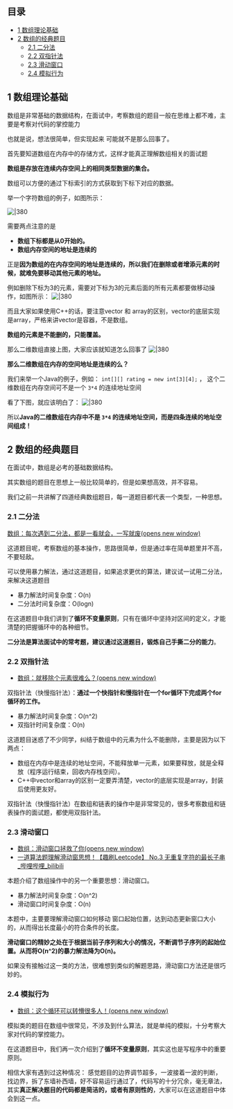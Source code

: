 ## 目录

- [1 数组理论基础](#1%20%E6%95%B0%E7%BB%84%E7%90%86%E8%AE%BA%E5%9F%BA%E7%A1%80)
- [2 数组的经典题目](#2%20%E6%95%B0%E7%BB%84%E7%9A%84%E7%BB%8F%E5%85%B8%E9%A2%98%E7%9B%AE)
	- [2.1 二分法](#2.1%20%E4%BA%8C%E5%88%86%E6%B3%95)
	- [2.2 双指针法](#2.2%20%E5%8F%8C%E6%8C%87%E9%92%88%E6%B3%95)
	- [2.3 滑动窗口](#2.3%20%E6%BB%91%E5%8A%A8%E7%AA%97%E5%8F%A3)
	- [2.4 模拟行为](#2.4%20%E6%A8%A1%E6%8B%9F%E8%A1%8C%E4%B8%BA)

## 1 数组理论基础

数组是非常基础的数据结构，在面试中，考察数组的题目一般在思维上都不难，主要是考察对代码的掌控能力

也就是说，想法很简单，但实现起来 可能就不是那么回事了。

首先要知道数组在内存中的存储方式，这样才能真正理解数组相关的面试题

**数组是存放在连续内存空间上的相同类型数据的集合。**

数组可以方便的通过下标索引的方式获取到下标下对应的数据。

举一个字符数组的例子，如图所示：

![|380](https://my-obsidian-image.oss-cn-guangzhou.aliyuncs.com/2024/04/10dac32070d8b59660123947a36c83ad.png)


需要两点注意的是

- **数组下标都是从0开始的。**
- **数组内存空间的地址是连续的**

正是**因为数组的在内存空间的地址是连续的，所以我们在删除或者增添元素的时候，就难免要移动其他元素的地址。**

例如删除下标为3的元素，需要对下标为3的元素后面的所有元素都要做移动操作，如图所示：
![|380](https://my-obsidian-image.oss-cn-guangzhou.aliyuncs.com/2024/04/014c918d99962ec101213f88c4cb3ac1.png)


而且大家如果使用C++的话，要注意vector 和 array的区别，vector的底层实现是array，严格来讲vector是容器，不是数组。

**数组的元素是不能删的，只能覆盖。**

那么二维数组直接上图，大家应该就知道怎么回事了
![|380](https://my-obsidian-image.oss-cn-guangzhou.aliyuncs.com/2024/04/7c9fcad9b6f3cb41974d12378b1254d0.png)


**那么二维数组在内存的空间地址是连续的么？**

我们来举一个Java的例子，例如： `int[][] rating = new int[3][4];` ， 这个二维数组在内存空间可不是一个 `3*4` 的连续地址空间

看了下图，就应该明白了：
![|380](https://my-obsidian-image.oss-cn-guangzhou.aliyuncs.com/2024/04/543d6d5961e24f2cf3f620b1e52bdc87.png)


所以**Java的二维数组在内存中不是 `3*4` 的连续地址空间，而是四条连续的地址空间组成！**

## 2 数组的经典题目

在面试中，数组是必考的基础数据结构。

其实数组的题目在思想上一般比较简单的，但是如果想高效，并不容易。

我们之前一共讲解了四道经典数组题目，每一道题目都代表一个类型，一种思想。

### 2.1 二分法

[数组：每次遇到二分法，都是一看就会，一写就废(opens new window)](https://programmercarl.com/0704.%E4%BA%8C%E5%88%86%E6%9F%A5%E6%89%BE.html)

这道题目呢，考察数组的基本操作，思路很简单，但是通过率在简单题里并不高，不要轻敌。

可以使用暴力解法，通过这道题目，如果追求更优的算法，建议试一试用二分法，来解决这道题目

- 暴力解法时间复杂度：O(n)
- 二分法时间复杂度：O(logn)

在这道题目中我们讲到了**循环不变量原则**，只有在循环中坚持对区间的定义，才能清楚的把握循环中的各种细节。

**二分法是算法面试中的常考题，建议通过这道题目，锻炼自己手撕二分的能力**。

### 2.2 双指针法

- [数组：就移除个元素很难么？(opens new window)](https://programmercarl.com/0027.%E7%A7%BB%E9%99%A4%E5%85%83%E7%B4%A0.html)

双指针法（快慢指针法）：**通过一个快指针和慢指针在一个for循环下完成两个for循环的工作。**

- 暴力解法时间复杂度：O(n^2)
- 双指针时间复杂度：O(n)

这道题目迷惑了不少同学，纠结于数组中的元素为什么不能删除，主要是因为以下两点：

- 数组在内存中是连续的地址空间，不能释放单一元素，如果要释放，就是全释放（程序运行结束，回收内存栈空间）。
- C++中vector和array的区别一定要弄清楚，vector的底层实现是array，封装后使用更友好。

双指针法（快慢指针法）在数组和链表的操作中是非常常见的，很多考察数组和链表操作的面试题，都使用双指针法。

### 2.3 滑动窗口

- [数组：滑动窗口拯救了你(opens new window)](https://programmercarl.com/0209.%E9%95%BF%E5%BA%A6%E6%9C%80%E5%B0%8F%E7%9A%84%E5%AD%90%E6%95%B0%E7%BB%84.html)
- [一道算法题理解滑动窗思想！【趣刷Leetcode】 No.3 无重复字符的最长子串_哔哩哔哩_bilibili](https://www.bilibili.com/video/BV113411v7Ak/?spm_id_from=333.337.search-card.all.click&vd_source=268c1f3b89c763db9597d10733d3c3a3)

本题介绍了数组操作中的另一个重要思想：滑动窗口。

- 暴力解法时间复杂度：O(n^2)
- 滑动窗口时间复杂度：O(n)

本题中，主要要理解滑动窗口如何移动 窗口起始位置，达到动态更新窗口大小的，从而得出长度最小的符合条件的长度。

**滑动窗口的精妙之处在于根据当前子序列和大小的情况，不断调节子序列的起始位置。从而将O(n^2)的暴力解法降为O(n)。**

如果没有接触过这一类的方法，很难想到类似的解题思路，滑动窗口方法还是很巧妙的。

### 2.4 模拟行为

- [数组：这个循环可以转懵很多人！(opens new window)](https://programmercarl.com/0059.%E8%9E%BA%E6%97%8B%E7%9F%A9%E9%98%B5II.html)

模拟类的题目在数组中很常见，不涉及到什么算法，就是单纯的模拟，十分考察大家对代码的掌控能力。

在这道题目中，我们再一次介绍到了**循环不变量原则**，其实这也是写程序中的重要原则。

相信大家有遇到过这种情况： 感觉题目的边界调节超多，一波接着一波的判断，找边界，拆了东墙补西墙，好不容易运行通过了，代码写的十分冗余，毫无章法，其实**真正解决题目的代码都是简洁的，或者有原则性的**，大家可以在这道题目中体会到这一点。